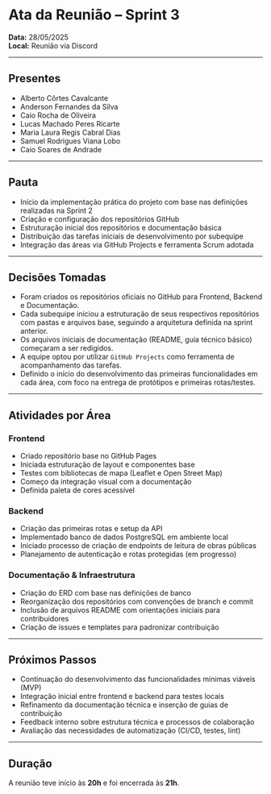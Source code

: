 # Ata da Reunião – Sprint 3

**Data:** 28/05/2025  
**Local:** Reunião via Discord

---

## Presentes

- Alberto Côrtes Cavalcante
- Anderson Fernandes da Silva
- Caio Rocha de Oliveira
- Lucas Machado Peres Ricarte
- Maria Laura Regis Cabral Dias
- Samuel Rodrigues Viana Lobo
- Caio Soares de Andrade

---

## Pauta

- Início da implementação prática do projeto com base nas definições realizadas na Sprint 2
- Criação e configuração dos repositórios GitHub
- Estruturação inicial dos repositórios e documentação básica
- Distribuição das tarefas iniciais de desenvolvimento por subequipe
- Integração das áreas via GitHub Projects e ferramenta Scrum adotada

---

## Decisões Tomadas

- Foram criados os repositórios oficiais no GitHub para Frontend, Backend e Documentação.
- Cada subequipe iniciou a estruturação de seus respectivos repositórios com pastas e arquivos base, seguindo a arquitetura definida na sprint anterior.
- Os arquivos iniciais de documentação (README, guia técnico básico) começaram a ser redigidos.
- A equipe optou por utilizar `GitHub Projects` como ferramenta de acompanhamento das tarefas.
- Definido o início do desenvolvimento das primeiras funcionalidades em cada área, com foco na entrega de protótipos e primeiras rotas/testes.

---

## Atividades por Área

### Frontend

- Criado repositório base no GitHub Pages
- Iniciada estruturação de layout e componentes base
- Testes com bibliotecas de mapa (Leaflet e Open Street Map)
- Começo da integração visual com a documentação
- Definida paleta de cores acessível

### Backend

- Criação das primeiras rotas e setup da API
- Implementado banco de dados PostgreSQL em ambiente local
- Iniciado processo de criação de endpoints de leitura de obras públicas
- Planejamento de autenticação e rotas protegidas (em progresso)

### Documentação & Infraestrutura

- Criação do ERD com base nas definições de banco
- Reorganização dos repositórios com convenções de branch e commit
- Inclusão de arquivos README com orientações iniciais para contribuidores
- Criação de issues e templates para padronizar contribuição

---

## Próximos Passos

- Continuação do desenvolvimento das funcionalidades mínimas viáveis (MVP)
- Integração inicial entre frontend e backend para testes locais
- Refinamento da documentação técnica e inserção de guias de contribuição
- Feedback interno sobre estrutura técnica e processos de colaboração
- Avaliação das necessidades de automatização (CI/CD, testes, lint)

---

## Duração

A reunião teve início às **20h** e foi encerrada às **21h**.
